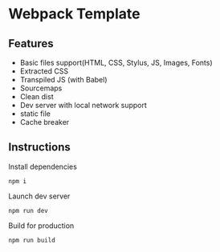 # Webpack Template

## Features

- Basic files support(HTML, CSS, Stylus, JS, Images, Fonts)
- Extracted CSS
- Transpiled JS (with Babel)
- Sourcemaps
- Clean dist
- Dev server with local network support
- static file
- Cache breaker

## Instructions

Install dependencies

```npm i```

Launch dev server

```npm run dev```

Build for production

```npm run build```
